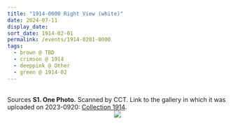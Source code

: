 ```yaml
---
title: "1914-0000 Right View (white)"
date: 2024-07-11
display_date: 
sort_date: 1914-02-01
permalink: /events/1914-0201-0000
tags:
  - brown @ TBD
  - crimson @ 1914
  - deeppink @ Other
  - green @ 1914-02
---
```


<br>

<wave-list>
  <list-title color="DarkSeaGreen" width="40">Sources</list-title>
  <list-item color="BlanchedAlmond"  width="280"><b>S1. One Photo.</b> Scanned by CCT. Link to the gallery in which it was uploaded on 2023-0920: <a href="https://eternalmoments.smugmug.com/Collections/Anna-Mancini-Collection/1914/">Collection 1914</a>.</list-item>
</wave-list>

<div style="text-align: center"><img src="https://pub-bcc3cbe9b1e94ba1ac28915f7a3900fa.r2.dev/1914-0000_Right_View_(white)_01_Detail_(from_tif)_(Anna_Mancini_Collection).jpg" /></div>